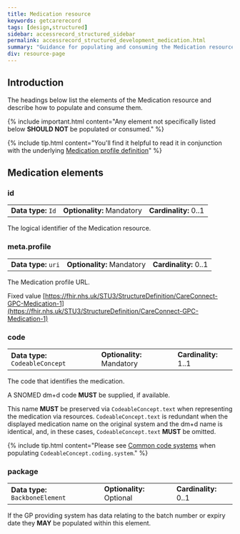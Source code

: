 ```yaml
---
title: Medication resource
keywords: getcarerecord
tags: [design,structured]
sidebar: accessrecord_structured_sidebar
permalink: accessrecord_structured_development_medication.html
summary: "Guidance for populating and consuming the Medication resource"
div: resource-page
---
```


## Introduction ##

The headings below list the elements of the Medication resource and describe how to populate and consume them.

{% include important.html content="Any element not specifically listed below **SHOULD NOT** be populated or consumed." %}

{% include tip.html content="You'll find it helpful to read it in conjunction with the underlying [Medication profile definition](https://fhir.nhs.uk/STU3/StructureDefinition/CareConnect-GPC-Medication-1)" %} 

## Medication elements ##

### id ###

<table class='resource-attributes'>
  <tr>
    <td><b>Data type:</b> <code>Id</code></td>
    <td><b>Optionality:</b> Mandatory</td>
    <td><b>Cardinality:</b> 0..1</td>
  </tr>
</table>

The logical identifier of the Medication resource.

### meta.profile ###

<table class='resource-attributes'>
  <tr>
    <td><b>Data type:</b> <code>uri</code></td>
    <td><b>Optionality:</b> Mandatory</td>
    <td><b>Cardinality:</b> 0..1</td>
  </tr>
</table>

The Medication profile URL.

Fixed value [https://fhir.nhs.uk/STU3/StructureDefinition/CareConnect-GPC-Medication-1](https://fhir.nhs.uk/STU3/StructureDefinition/CareConnect-GPC-Medication-1)

### code ###

<table class='resource-attributes'>
  <tr>
    <td><b>Data type:</b> <code>CodeableConcept</code></td>
    <td><b>Optionality:</b> Mandatory</td>
    <td><b>Cardinality:</b> 1..1</td>
  </tr>
</table>

The code that identifies the medication.

A SNOMED dm+d code **MUST** be supplied, if available.

This name **MUST** be preserved via `CodeableConcept.text` when representing the medication via resources. `CodeableConcept.text` is redundant when the displayed medication name on the original system and the dm+d name is identical, and, in these cases, `CodeableConcept.text` **MUST** be omitted.

{% include tip.html content="Please see [Common code systems](accessrecord_structured_development_resources_overview.html#common-code-systems) when populating `CodeableConcept.coding.system`." %}

### package ###

<table class='resource-attributes'>
  <tr>
    <td><b>Data type:</b> <code>BackboneElement</code></td>
    <td><b>Optionality:</b> Optional</td>
    <td><b>Cardinality:</b> 0..1</td>
  </tr>
</table>

If the GP providing system has data relating to the batch number or expiry date they **MAY** be populated within this element.

